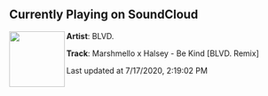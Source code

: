 ## Currently Playing on SoundCloud

[<img align="left" width="100" src="https://i1.sndcdn.com/artworks-CFkX22JzysyluEZq-h1CxCg-t50x50.jpg">](https://soundcloud.com/blvdmusic/marshmello-halsey-be-kind-blvd-remix)

**Artist**: BLVD. 

**Track**: Marshmello x Halsey - Be Kind [BLVD. Remix]

Last updated at 7/17/2020, 2:19:02 PM
